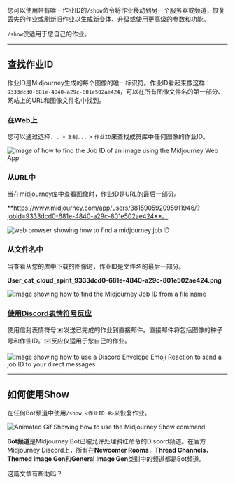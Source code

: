 您可以使用带有唯一作业ID的`/show`命令将作业移动到另一个服务器或频道，恢复丢失的作业或刷新旧作业以生成新变体、升级或使用更高级的参数和功能。

`/show`仅适用于您自己的作业。

___

## 查找作业ID

作业ID是Midjourney生成的每个图像的唯一标识符。作业ID看起来像这样：`9333dcd0-681e-4840-a29c-801e502ae424`，可以在所有图像文件名的第一部分、网站上的URL和图像文件名中找到。

### 在Web上

您可以通过选择`...` > `复制...` > `作业ID`来查找成员库中任何图像的作业ID。

![Image of how to find the Job ID of an image using the Midjourney Web App](https://cdn.document360.io/3040c2b6-fead-4744-a3a9-d56d621c6c7e/Images/Documentation/MJ_JobID_app.png)

### 从URL中

当在midjourney库中查看图像时，作业ID是URL的最后一部分。

**https://www.midjourney.com/app/users/381590592095911946/?jobId=9333dcd0-681e-4840-a29c-801e502ae424**。

![web browser showing how to find a midjourney job ID](https://cdn.document360.io/3040c2b6-fead-4744-a3a9-d56d621c6c7e/Images/Documentation/MJ_JobID_web.png)

### 从文件名中

当查看从您的库中下载的图像时，作业ID是文件名的最后一部分。

**User\_cat\_cloud\_spirit\_9333dcd0-681e-4840-a29c-801e502ae424.png**

![Image showing how to find the Midjourney Job ID from a file name](https://cdn.document360.io/3040c2b6-fead-4744-a3a9-d56d621c6c7e/Images/Documentation/MJ_JobID_fileName.png)

### [使用Discord表情符号反应](https://docs.midjourney.com/v1/docs/discord-emoji-reactions)

使用信封表情符号✉️发送已完成的作业到直接邮件。直接邮件将包括图像的种子号和作业ID。✉️反应仅适用于您自己的作业。

 ![Image showing how to use a Discord Envelope Emoji Reaction to send a job ID to your direct messages](https://cdn.document360.io/3040c2b6-fead-4744-a3a9-d56d621c6c7e/Images/Documentation/MJ_EnvelopeResults.jpg)

___

## 如何使用Show

在任何Bot频道中使用`/show <作业ID #>`来恢复作业。

![Animated Gif Showing how to use the Midjourney Show command](https://cdn.document360.io/3040c2b6-fead-4744-a3a9-d56d621c6c7e/Images/Documentation/MJ_Command_show.gif)

**Bot频道**是Midjourney Bot已被允许处理斜杠命令的Discord频道。在官方Midjourney Discord上，所有在**Newcomer Rooms**，**Thread Channels**，**Themed Image Gen**和**General Image Gen**类别中的频道都是Bot频道。

这篇文章有帮助吗？
